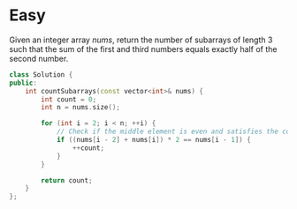 # Easy

Given an integer array $nums$, return the number of subarrays of length 3 such that the sum of the first and third numbers equals exactly half of the second number.

```cpp
class Solution {
public:
    int countSubarrays(const vector<int>& nums) {
        int count = 0;
        int n = nums.size();

        for (int i = 2; i < n; ++i) {
            // Check if the middle element is even and satisfies the condition
            if ((nums[i - 2] + nums[i]) * 2 == nums[i - 1]) {
                ++count;
            }
        }

        return count;
    }
};
```
